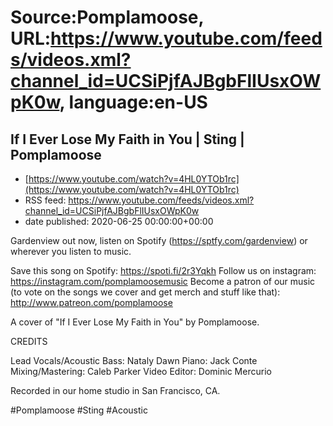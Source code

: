 # Source:Pomplamoose, URL:https://www.youtube.com/feeds/videos.xml?channel_id=UCSiPjfAJBgbFlIUsxOWpK0w, language:en-US

## If I Ever Lose My Faith in You | Sting | Pomplamoose
 - [https://www.youtube.com/watch?v=4HL0YTOb1rc](https://www.youtube.com/watch?v=4HL0YTOb1rc)
 - RSS feed: https://www.youtube.com/feeds/videos.xml?channel_id=UCSiPjfAJBgbFlIUsxOWpK0w
 - date published: 2020-06-25 00:00:00+00:00

Gardenview out now, listen on Spotify (https://sptfy.com/gardenview) or wherever you listen to music.

 Save this song on Spotify: https://spoti.fi/2r3Yqkh
Follow us on instagram: https://instagram.com/pomplamoosemusic
Become a patron of our music (to vote on the songs we cover and get merch and stuff like that): http://www.patreon.com/pomplamoose

A cover of "If I Ever Lose My Faith in You" by Pomplamoose.

CREDITS

Lead Vocals/Acoustic Bass: Nataly Dawn
Piano: Jack Conte
Mixing/Mastering: Caleb Parker
Video Editor: Dominic Mercurio

Recorded in our home studio in San Francisco, CA.

#Pomplamoose #Sting #Acoustic

